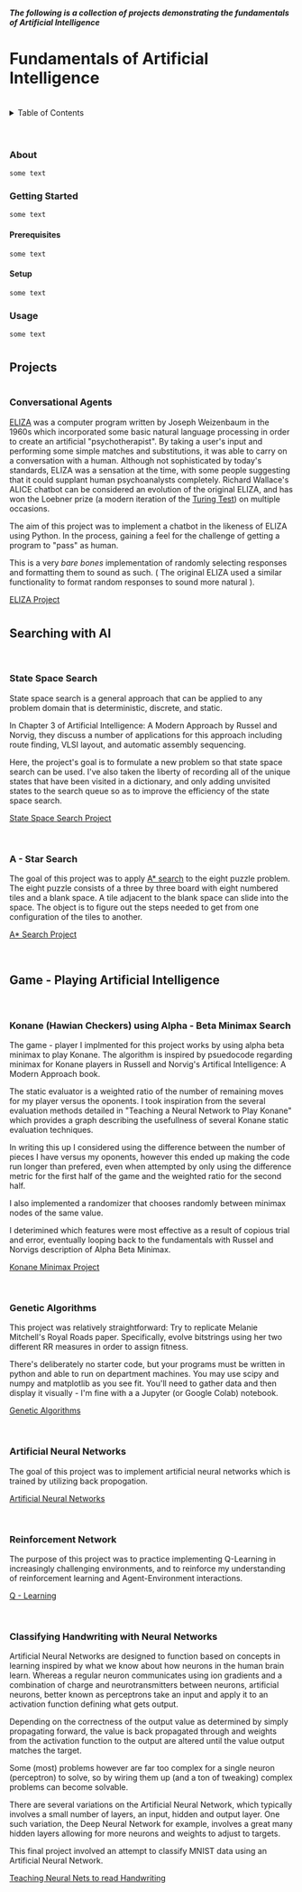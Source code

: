 ##### The following is a collection of projects demonstrating the fundamentals of Artificial Intelligence

# Fundamentals of Artificial Intelligence

<br>

<!-- TABLE OF CONTENTS -->
<details>
  <summary>Table of Contents</summary>
  <ol>
    <li>
      <a href="#about">About</a>
    </li>
    <li>
        <a href="#projects">Projects</a>
        <ul>
            <li><a href="#conversational agents">Converstational Agents</a></li>
            <li><a href="#Searching with AI">Searching with AI</a></li>
            <ul>
                <li><a href="# **State Space Search**">State Space Search</a></li>
                <li><a href="# **A - Star Search**">A* Search</a></li>
            </ul>
            <li><a href="#Game - Playing Artificial Intelligence">Game - Playing AI<a></li>
            <ul>
                <li><a href="# **Konane (Hawian Checkers) using Alpha - Beta Minimax Search**">Alpha Beta Minimax with Konane</a></li>
            </ul>
            <li><a href="# **Genetic Algorithms**">Genetic Algorithms</a></li>
            <li><a href="# **Artificial Neural Networks**">Artificial Neural Networks</a></li>
            <li><a href="# **Reinforcement Learning**">Reinforcement Learning</a></li>
            <li><a href="# **Classifying Handwriting with Neural Networks**">Training AI to read handwriting</a></li>
        </ul>
    </li>
    <li>
      <a href="#getting-started">Getting Started</a>
      <ul>
        <li><a href="#prerequisites">Prerequisites</a></li>
        <li><a href="#installation">Setup</a></li>
      </ul>
    </li>
    <li><a href="#usage">Usage</a></li>
    <li><a href="#contact">Contact</a></li>
    <li><a href="#acknowledgments">Acknowledgments</a></li>
  </ol>
</details>

<br>

# 

### About

    some text

### Getting Started

    some text

#### Prerequisites

    some text

#### Setup

    some text

### Usage

    some text


#

## Projects

#

### **Conversational Agents**

[ELIZA](https://en.wikipedia.org/wiki/ELIZA) was a computer program written by Joseph Weizenbaum in the 1960s which incorporated some basic natural language processing in order to create an artificial "psychotherapist".  By taking a user's input and performing some simple matches and substitutions, it was able to carry on a conversation with a human.  Although not sophisticated by today's standards, ELIZA was a sensation at the time, with some people suggesting that it could supplant human psychoanalysts completely. Richard Wallace's ALICE chatbot can be considered an evolution of the original ELIZA, and has won the Loebner prize (a modern iteration of the [Turing Test](https://plato.stanford.edu/entries/turing-test/)) on multiple occasions.

The aim of this project was to implement a chatbot in the likeness of ELIZA using Python. In the process, gaining a feel for the challenge of getting a program to "pass" as human.

This is a very *bare bones* implementation of randomly selecting responses and formatting them to sound as such. ( The original ELIZA used a similar functionality to format random responses to sound more natural ).

[ELIZA Project](https://github.com/LeonardoFerrisi/artificial-intelligence/tree/main/projects/eliza)

# 

## Searching with AI

<br>

### **State Space Search**

State space search is a general approach that can be applied to any problem domain that is deterministic, discrete, and static. 

In Chapter 3 of Artificial Intelligence: A Modern Approach by Russel and Norvig, they discuss a number of applications for this approach including route finding, VLSI layout, and automatic assembly sequencing. 

Here, the project's goal is to formulate a new problem so that state space search can be used. I've also taken the liberty of recording all of the unique states that have been visited in a dictionary, and only adding unvisited states to the search queue so as to improve the efficiency of the state space search.

[State Space Search Project](https://github.com/LeonardoFerrisi/artificial-intelligence/tree/main/projects/statespacesearch)

<br>

### **A - Star Search**

The goal of this project was to apply [A* search](https://brilliant.org/wiki/a-star-search/) to the eight puzzle problem. The eight puzzle consists of a three by three board with eight numbered tiles and a blank space. A tile adjacent to the blank space can slide into the space. The object is to figure out the steps needed to get from one configuration of the tiles to another.

[A* Search Project](https://github.com/LeonardoFerrisi/artificial-intelligence/tree/main/projects/astar)

<br>

## Game - Playing Artificial Intelligence

<br>

### **Konane (Hawian Checkers) using Alpha - Beta Minimax Search**

The game - player I implmented for this project works by using alpha beta minimax to play Konane. The algorithm is inspired by psuedocode regarding minimax for
Konane players in Russell and Norvig's Artifical Intelligence: A Modern Approach book.

The static evaluator is a weighted ratio of the number of remaining moves for my player versus the oponents. I took inspiration from the several
evaluation methods detailed in "Teaching a Neural Network to Play Konane" which provides a graph describing the usefullness of several Konane 
static evaluation techniques. 

In writing this up I considered using the difference between the number of pieces I have versus my oponents, however this ended up making the code run longer than prefered, even when attempted by only using the difference metric for the first half of the game and the weighted ratio for the second half.

I also implemented a randomizer that chooses randomly between minimax nodes of the same value.

I deterimined which features were most effective as a result of copious trial and error, eventually looping back to the fundamentals with Russel and Norvigs description of Alpha Beta Minimax.

[Konane Minimax Project](https://github.com/LeonardoFerrisi/artificial-intelligence/tree/main/projects/konane)

<br>

### **Genetic Algorithms**

This project was relatively straightforward:  Try to replicate Melanie Mitchell's Royal Roads paper.  Specifically, evolve bitstrings using her two different RR measures in order to assign fitness.

There's deliberately no starter code, but your programs must be written in python and able to run on department machines. You may use scipy and numpy and matplotlib as you see fit.  You'll need to gather data and then display it visually  -  I'm fine with a a Jupyter (or Google Colab) notebook.

[Genetic Algorithms](https://github.com/LeonardoFerrisi/artificial-intelligence/projects/genetic-algorithms)

<br>

### **Artificial Neural Networks**

The goal of this project was to implement artificial neural networks which is trained by utilizing back propogation.

[Artificial Neural Networks](https://github.com/LeonardoFerrisi/artificial-intelligence/tree/main/projects/artificialneuralnetworks)

<br>

### **Reinforcement Network**

The purpose of this project was to practice implementing Q-Learning in increasingly challenging environments, and to reinforce my understanding of reinforcement learning and Agent-Environment interactions.

[Q - Learning](https://github.com/LeonardoFerrisi/artificial-intelligence/projects/qlearning)


<br>

### **Classifying Handwriting with Neural Networks**

Artificial Neural Networks are designed to function based on concepts in learning inspired by what we know about how neurons in the human brain learn. Whereas a regular neuron communicates using ion gradients and a combination of charge and neurotransmitters between neurons, artificial neurons, better known as perceptrons take an input and apply it to an activation function defining what gets output.

Depending on the correctness of the output value as determined by simply propagating forward, the value is back propagated through and weights from the activation function to the output are altered until the value output matches the target. 

Some (most) problems however are far too complex for a single neuron (perceptron) to solve, so by wiring them up (and a ton of tweaking) complex problems can become solvable.

There are several variations on the Artificial Neural Network, which typically involves a small number of layers, an input, hidden and output layer. One such variation, the Deep Neural Network for example, involves a great many hidden layers allowing for more neurons and weights to adjust to targets.

This final project involved an attempt to classify MNIST data using an Artificial Neural Network.

[Teaching Neural Nets to read Handwriting](https://github.com/LeonardoFerrisi/artificial-intelligence/tree/main/projects/handwriting)

